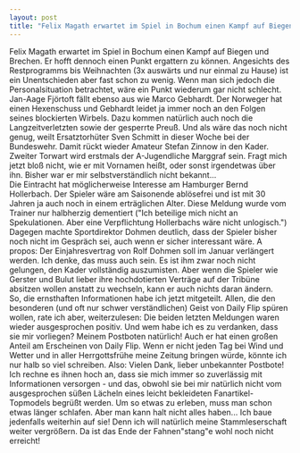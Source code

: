```yaml
---
layout: post
title: "Felix Magath erwartet im Spiel in Bochum einen Kampf auf Biegen und Brechen."
---
```


Felix Magath erwartet im Spiel in Bochum einen Kampf auf Biegen und Brechen. Er hofft dennoch einen Punkt ergattern zu können. Angesichts des Restprogramms bis Weihnachten (3x auswärts und nur einmal zu Hause) ist ein Unentschieden aber fast schon zu wenig. Wenn man sich jedoch die Personalsituation betrachtet, wäre ein Punkt wiederum gar nicht schlecht. Jan-Aage Fjörtoft fällt ebenso aus wie Marco Gebhardt. Der Norweger hat einen Hexenschuss und Gebhardt leidet ja immer noch an den Folgen seines blockierten Wirbels. Dazu kommen natürlich auch noch die Langzeitverletzten sowie der gesperrte Preuß. Und als wäre das noch nicht genug, weilt Ersatztorhüter Sven Schmitt in dieser Woche bei der Bundeswehr. Damit rückt wieder Amateur Stefan Zinnow in den Kader. Zweiter Torwart wird erstmals der A-Jugendliche Marggraf sein. Fragt mich jetzt bloß nicht, wie er mit Vornamen heißt, oder sonst irgendetwas über ihn. Bisher war er mir selbstverständlich nicht bekannt...  
Die Eintracht hat möglicherweise Interesse am Hamburger Bernd Hollerbach. Der Spieler wäre am Saisonende ablösefrei und ist mit 30 Jahren ja auch noch in einem erträglichen Alter. Diese Meldung wurde vom Trainer nur halbherzig dementiert ("Ich beteilige mich nicht an Spekulationen. Aber eine Verpflichtung Hollerbachs wäre nicht unlogisch.") Dagegen machte Sportdirektor Dohmen deutlich, dass der Spieler bisher noch nicht im Gespräch sei, auch wenn er sicher interessant wäre. A propos: Der Einjahresvertrag von Rolf Dohmen soll im Januar verlängert werden. Ich denke, das muss auch sein. Es ist ihm zwar noch nicht gelungen, den Kader vollständig auszumisten. Aber wenn die Spieler wie Gerster und Bulut lieber ihre hochdotierten Verträge auf der Tribüne absitzen wollen anstatt zu wechseln, kann er auch nichts daran ändern.  
So, die ernsthaften Informationen habe ich jetzt mitgeteilt. Allen, die den besonderen (und oft nur schwer verständlichen) Geist von Daily Flip spüren wollen, rate ich aber, weiterzulesen: Die beiden letzten Meldungen waren wieder ausgesprochen positiv. Und wem habe ich es zu verdanken, dass sie mir vorliegen? Meinem Postboten natürlich! Auch er hat einen großen Anteil am Erscheinen von Daily Flip. Wenn er nicht jeden Tag bei Wind und Wetter und in aller Herrgottsfrühe meine Zeitung bringen würde, könnte ich nur halb so viel schreiben. Also: Vielen Dank, lieber unbekannter Postbote! Ich rechne es ihnen hoch an, dass sie mich immer so zuverlässig mit Informationen versorgen - und das, obwohl sie bei mir natürlich nicht vom ausgesprochen süßen Lächeln eines leicht bekleideten Fanartikel-Topmodels begrüßt werden. Um so etwas zu erleben, muss man schon etwas länger schlafen. Aber man kann halt nicht alles haben... Ich baue jedenfalls weiterhin auf sie! Denn ich will natürlich meine Stammleserschaft weiter vergrößern. Da ist das Ende der Fahnen"stang"e wohl noch nicht erreicht!
